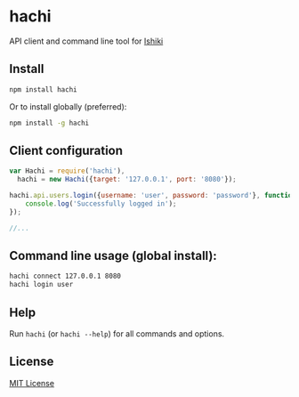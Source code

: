 # hachi

API client and command line tool for [Ishiki](https://github.com/grownseed/haibu-ishiki)

## Install

```bash
npm install hachi
```
Or to install globally (preferred):

```bash
npm install -g hachi
```

## Client configuration
```javascript
var Hachi = require('hachi'),
  hachi = new Hachi({target: '127.0.0.1', port: '8080'});

hachi.api.users.login({username: 'user', password: 'password'}, function() {
	console.log('Successfully logged in');
});

//...
```

## Command line usage (global install):
```bash
hachi connect 127.0.0.1 8080
hachi login user
```

## Help

Run `hachi` (or `hachi --help`) for all commands and options.

## License

[MIT License](https://github.com/grownseed/hachi/blob/master/LICENSE)